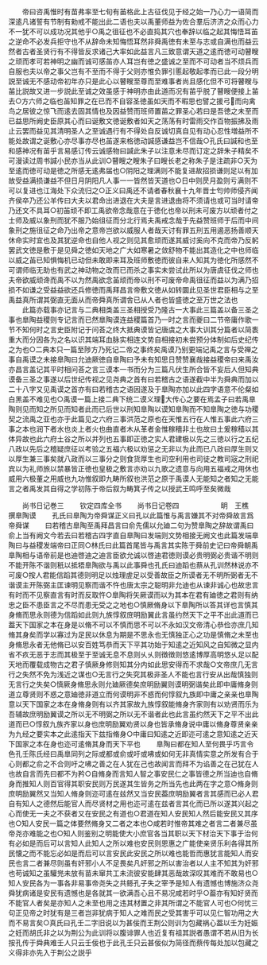 <!-- { "loadSidebar": true } -->
　　帝曰咨禹惟时有苗弗率至七旬有苖格此上古征伐见于经之始一乃心力一语简而深逺凡诸誓有节制有勑戒不能出此二语也夫以禹董师益为佐合羣后济济之众而心力不一犹不可以成功况其他乎○禹之徂征也不必直捣其穴也奉辞以临之起其悔悟耳苖之逆命不必发兵拒守也不从辞命未知悔悟耳然非舜禹徳有未至与志或自满也而益云然者古者圣贤行有不得皆反求诸己大率如此益言凡三致意谓天道之逺而徳可动瞽瞍之顽而孝可若神明之幽而诚可感苖亦人耳岂有徳之盛诚之至而不可动者当不烦兵而自服也夫以帝之事父岂有不至而不得于父则亦惟负罪引慝起敬起孝而已此一段分明説至诚无不感动帝初年亦只是此心以瞽瞍至尊而至难事者尚且感化但不可将瞽瞍与苖比説故又进一步説此至诚之效虽感于神明亦由此道而况有苖乎脱了瞽瞍便接上苖去○方六师之临也苖知罪之在已而不自容圣徳虽如天而不暇思也譬之援弓而向禽鸟之居彼之惊飞而逺去固其情也及因益赞而班师置苖之罪圣心若曰是吾徳之未至而已益思所阙史臣原其心而曰诞敷文徳诞敷者如天之荡荡有时雷雨交作百物振拂及雨止云罢而益见其清明圣人之至诚遇行有不得处自反诚切真自见有动心忍性増益所不能处故谓之诞敷心亦尽事亦尽也苖遂来格徳动諴感谦益岂不信哉○孔氏曰諴和也至和感神况有苖乎言易感订传云诚感物曰諴此朱子以注意未尽而订定之辞朱子精矣不可漫读过周书諴小民亦当从此训○瞽瞍之瞍朱子曰瞍长老之称朱子是注疏非○天为至逺而徳可动是徳之所感无逺弗届也○阴阳之理满则不能复进故招损谦则足以有加故受益满损谦益不但日月阴阳凡人事一一皆然皆天道也○日中则昃月盈则亏满则不可以复进也江海处下众流归之○正义曰禹还不请者春秋襄十九年晋士匄帅师侵齐闻齐侯卒乃还公羊传曰大夫以君命出进退在大夫是言进退由将不须请也或可当时请帝乃还文不具耳○初苖顽不即工禹欲帝念哉意在于徳化也帝以刑未可废方以顽者付之士师及威以象刑而犹不服乃始徂征而分北行焉夫禹戒念哉于先益赞班师于后而中间象刑之施徂征之命乃出帝之意帝岂欲以威服人者哉天讨有罪五刑五用遏恶扬善顺天休命实时宜也及其犹逆命也自他人视之则见其愈顽而遂其威讨奚向不克而帝乃反躬罢武文徳是敷于是见舜之徳如天地之广大如寒暑之敛舒物不能出其造化之中也师临以威之苖已知惧悔机已动但未敢即来耳及班师敷徳而彼自来人知其为徳化所感然不可谓师临无助也有武之神动物之改而已而杀之事实未尝试此所以为唐虞征伐之师也夫帝欲威顽谗而禹不以为然禹欲念苖顽而帝以刑不可废帝命禹徂征而益以为满乃招损不如谦之受益益欲还兵修徳而禹拜昌言帝敷文徳从如转圜此见圣世君臣相与之至禹益真所谓其弼直无面从而帝舜真所谓舎已从人者也皆盛徳之至万世之法也
　　此篇亦载事亦记言与二典相类盖三圣相授受乃隆古一大事此三篇盖以备三圣之事也臯陶益稷则专记言而已然臯陶谟连益稷篇首乃一时之言而夔曰二节帝庸作歌一节不知何时之言史臣附记于问荅之终大抵典谟皆记唐虞之大事大训其分篇者以简袠重大而分因各为之名以识其端耳血脉实相连文势自相接初未尝预分体制如后史纪传之为也○二典本只一篇至陟方乃死记二帝之事终矣禹谟乃别更端记禹之言与受禅之事自禹谟之未接臯陶曰允迪厥徳自臯陶曰予未有知思日赞赞襄哉接益稷帝曰来禹汝亦昌言盖记其平时相问荅之言三谟本一书而分为三篇凡伏生所合皆不妄后人但知典谟备三圣之事遂以后世纪传视之见尧典之首有曰若稽古之语遂截中半为舜典而加以二十八字又见禹谟之首亦有曰若稽古之语因遂及于臯陶亦加以此四字语意不伦粲如白黑盖不难见也○禹谟一篇上接二典下统二谟义理大传心之要在焉孟子曰若禹臯陶则见而知之所见而知者此而已后世以刑知臯陶以谟知臯陶而不知臯陶之徳与功稷契之流禹之亚也亦于此篇见之六府三事洪范之原也在天惟五行在人惟五事此六府三事之本也润下者水也炎上者火也曲直者木从革者金惟稼穯非土也故曰土爰稼穑以其体异故也此六府土谷之所以并列也五事即正徳之实人君建极以先之三徳以行之五纪八政以先后之稽疑庶征以考验之五福六极以劝惩之无非以为此而已八政曰厚生则又以厚生兼三事矣就八政而以三事分之则食货厚生也司空利用也司徒之教司宼之刑祀宾以为礼师旅以禁暴皆正徳也皇极之敷言亦劝以九歌之遗意与向用五福戒之用休也威用六极董之用威也九功惟叙即九畴所叙也洪范之原于禹谟人无能知之者知之无能言之者禹发其自得之学初陈于帝后叙为畴箕子传之以授武王鸣呼至矣微哉

　　尚书日记巻三
　　钦定四库全书
　　尚书日记卷四　　　　　　眀　王樵　撰臯陶谟
　　孔氏曰臯陶为帝舜谋正义曰孔以此篇惟与禹言嫌其不对帝舜故言爲帝舜谋
　　曰若稽古臯陶至禹拜昌言曰俞先儒以允廸二句为赞臯陶之辞故谓禹曰俞上当有阙文今若去曰若稽古四字直自臯陶曰发端则文势相接无阙文也此篇发端臯陶曰与益稷发端帝曰正同○林氏曰此篇首尾皆与禹言其实陈于舜前史记曰帝舜朝禹臯陶相与语帝前是也迪啓迪之迪言臣欲允诚以啓迪君徳则谟必贵明弼必贵谐不明则不能开陈不谐则秖以抵牾臯陶欲与禹以此事舜也孔氏曰迪蹈也蔡从孔训然林说亦不可废○按人君能信蹈其德则明足以烛理虗足以受善故臣之所谟者无不明所弼者无不谐谟主开陈弼主匡谏明见察而谐不忤也唐太宗之聪明非允迪也从谏非诚心也故忠言有时而不见察直言有时而反取忤○臯陶将矢厥谟而以为其本在君有廸徳之君则有纳忠之臣不患臣言之不尽而患无受之之地也○慎厥脩身以下臯陶所以答其详也言慎其身脩而思永则德为信蹈如此则九族惇叙庻明励翼此言虽约然天下之平不出此道而已葢天下国家之本在身是以脩不可以不慎而思不可以不永如汉文帝清心恭俭亦庶几知脩其身矣而学以寡过为足民以休息为期是不思永也无慎独正心之功是慎脩之未至也身脩思永者无他脩已以安百姓笃恭而天下平其功始于知逺之近知风之自知微之显内省不疚无恶于志而其极至于至诚无息不息则乆乆则徴徴则悠逺博厚高明悠乆足以配天地而覆载成物古之君子慎厥身修则知其分内如此思安得而不求哉○文帝庶几无言行之失然不免为浅近之谋也○无言行之失究其极非圣人不能也言行安从出哉慎独则无言行之失矣○慎厥身脩思永则允廸厥德矣庶明励翼则谟明弼谐矣此即中庸脩身则道立尊贤则不惑之意廸徳非道立而何谟明非不惑而何惇叙九族即中庸之亲亲也臯陶意以天下国家之本在身脩身则有以齐其家故九族惇叙能脩身齐家则有以劝贤而乐为吾辅故庶明励翼谟之所以无不明弼之所以无不谐者此也此言虽约然天下之平不出此道而已○惇叙九族齐家以身也庶明励翼劝贤以身也皆承脩身说中庸以脩身尊贤亲亲为九经之要实本之此逺指天下兹指脩身○中庸曰知逺之近即迩可逺之意知逺之近天下国家之本在身也迩可逺脩其身而天下平也
　　臯陶曰都在知人至何畏乎巧言令色孔壬陈氏经曰禹臯同列之际或都或俞或吁或咈或如何无非真情实意之所发有合于心则都之俞之不合则吁之咈之善之在人犹在己也故闻言而拜不为谄善之在己犹在人也故自言而先曰都不为矜○自脩身而言知人智之事安民仁之事皆德之所当迪也自脩身而推知人则百官得其职安民则万民遂其生皆务之所当先也此两在字之意○脩身则庶明励翼然又当知人脩身则迩可逺在兹然又当安民葢庶明励翼者言其感而已必人君自有知人之德然后能官人而尽贤材之用也迩可逺在兹者言其化而已所以遂其兴起之心而使无一夫之不获者又在安民之有道也○君道在知人安民知人然后能安民又其序也○知人安民一篇之体要然脩身又二者之本也○咸若时惟帝其难之者言二者兼尽虽帝尧亦难能之也○知人则鉴别之明能使大小庶官各当其职以天下材治天下事于治何有必如是而后可以言知人此知人之所以难也安民则恩惠之广能使亲贤乐利各得其所民懐之而不能忘必如是而后可以言安民此安民之所以难也能哲而惠犹言能知人而安民也言二者兼尽则虽有奸邪小人不足畏矣凡奸邪之所以害治者以人主不知其为奸邪也苟诚知之虽驩兠未放有苗未窜共工未流彼安能肆其恶哉故深叹其难而不敢易也○知人安民各为一事各非易事帝尧失之共鲧孔子失之宰予是知人有遗憾也博施济众尧舜犹病诸是安民有遗憾也是各就其一欲满吾心且不易况咸若时乎○葢亦有知好贤而不能官人者矣是亦知人之未至也用之违其材置之非其所谓之不能官人可也○何忧三句正见帝之时犹有是三者岂非犹病于知人之难而民之受其害乎可以见仁智功用之大而不易言矣○真氏曰孔壬二字旧说以为甚佞而王荆公则训为包藏祸心葢以壬为妊娠之妊而胡氏非之以为荆公为此训将以腹诽罪人也近复有祖其説者愚谓不若从旧为长按孔传于舜典难壬人只云壬佞也于此孔壬只云甚佞似为简径而蔡传每处加以包藏之义得非亦先入于荆公之説乎

